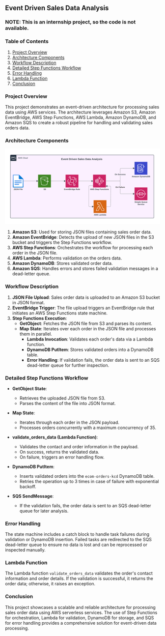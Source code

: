 ## Event Driven Sales Data Analysis

### NOTE: This is an internship project, so the code is not available.

### Table of Contents

1. [Project Overview](#project-overview)
2. [Architecture Components](#architecture-components)
3. [Workflow Description](#workflow-description)
4. [Detailed Step Functions Workflow](#detailed-step-functions-workflow)
5. [Error Handling](#error-handling)
6. [Lambda Function](#lambda-function)
7. [Conclusion](#conclusion)

### Project Overview

This project demonstrates an event-driven architecture for processing sales data using AWS services. The architecture leverages Amazon S3, Amazon EventBridge, AWS Step Functions, AWS Lambda, Amazon DynamoDB, and Amazon SQS to create a robust pipeline for handling and validating sales orders data.

### Architecture Components

![image](https://github.com/jignesh-kachhad/Event-Driven-Sales-Data-Analysis/blob/main/Architecture.png)

1. **Amazon S3**: Used for storing JSON files containing sales order data.
2. **Amazon EventBridge**: Detects the upload of new JSON files in the S3 bucket and triggers the Step Functions workflow.
3. **AWS Step Functions**: Orchestrates the workflow for processing each order in the JSON file.
4. **AWS Lambda**: Performs validation on the orders data.
5. **Amazon DynamoDB**: Stores validated order data.
6. **Amazon SQS**: Handles errors and stores failed validation messages in a dead-letter queue.

### Workflow Description

1. **JSON File Upload**: Sales order data is uploaded to an Amazon S3 bucket in JSON format.
2. **EventBridge Trigger**: The file upload triggers an EventBridge rule that initiates an AWS Step Functions state machine.
3. **Step Functions Execution**:
    - **GetObject**: Fetches the JSON file from S3 and parses its content.
    - **Map State**: Iterates over each order in the JSON file and processes them in parallel.
        - **Lambda Invocation**: Validates each order's data via a Lambda function.
        - **DynamoDB PutItem**: Stores validated orders into a DynamoDB table.
        - **Error Handling**: If validation fails, the order data is sent to an SQS dead-letter queue for further inspection.

### Detailed Step Functions Workflow

- **GetObject State**:
  - Retrieves the uploaded JSON file from S3.
  - Parses the content of the file into JSON format.
  
- **Map State**:
  - Iterates through each order in the JSON payload.
  - Processes orders concurrently with a maximum concurrency of 35.

- **validate_orders_data (Lambda Function)**:
  - Validates the contact and order information in the payload.
  - On success, returns the validated data.
  - On failure, triggers an error handling flow.

- **DynamoDB PutItem**:
  - Inserts validated orders into the `ecom-orders-kcd` DynamoDB table.
  - Retries the operation up to 3 times in case of failure with exponential backoff.

- **SQS SendMessage**:
  - If the validation fails, the order data is sent to an SQS dead-letter queue for later analysis.

### Error Handling

The state machine includes a catch block to handle task failures during validation or DynamoDB insertion. Failed tasks are redirected to the SQS dead-letter queue to ensure no data is lost and can be reprocessed or inspected manually.

### Lambda Function

The Lambda function `validate_orders_data` validates the order's contact information and order details. If the validation is successful, it returns the order data; otherwise, it raises an exception.

### Conclusion

This project showcases a scalable and reliable architecture for processing sales order data using AWS serverless services. The use of Step Functions for orchestration, Lambda for validation, DynamoDB for storage, and SQS for error handling provides a comprehensive solution for event-driven data processing.